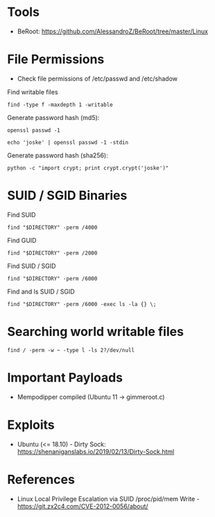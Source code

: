 # Tools

- BeRoot: https://github.com/AlessandroZ/BeRoot/tree/master/Linux

# File Permissions

* Check file permissions of /etc/passwd and /etc/shadow

Find writable files
```
find -type f -maxdepth 1 -writable
```

Generate password hash (md5):
```
openssl passwd -1
```
```
echo 'joske' | openssl passwd -1 -stdin
```

Generate password hash (sha256):
```
python -c "import crypt; print crypt.crypt('joske')"
```

# SUID / SGID Binaries

Find SUID
```
find "$DIRECTORY" -perm /4000
```

Find GUID
```
find "$DIRECTORY" -perm /2000
```

Find SUID / SGID
```
find "$DIRECTORY" -perm /6000
```

Find and ls SUID / SGID
```
find "$DIRECTORY" -perm /6000 -exec ls -la {} \;
```

# Searching world writable files
```
find / -perm -w ~ -type l -ls 2?/dev/null
```

# Important Payloads

- Mempodipper compiled (Ubuntu 11 -> gimmeroot.c)

# Exploits

- Ubuntu (<= 18.10) - Dirty Sock: https://shenaniganslabs.io/2019/02/13/Dirty-Sock.html

# References

- Linux Local Privilege Escalation via SUID /proc/pid/mem Write - https://git.zx2c4.com/CVE-2012-0056/about/
